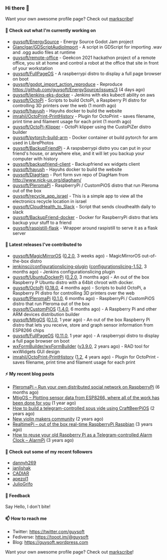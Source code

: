 ### Hi there 👋

Want your own awesome profile page? Check out [markscribe](https://github.com/muesli/markscribe)!

#### 🌱 Check out what I'm currently working on

- [guysoft/EnergySource](https://github.com/guysoft/EnergySource) - Energy Source Godot Jam project
- [Gianclgar/GDScriptAudioImport](https://github.com/Gianclgar/GDScriptAudioImport) - A script in GDScript for importing .wav and .ogg audio files at runtime
- [guysoft/remote-office](https://github.com/guysoft/remote-office) - Geekcon 2021 hackathon project of a remote office, you sit at home and control a robot at the office that site in front of your workstation
- [guysoft/FullPageOS](https://github.com/guysoft/FullPageOS) - A raspberrypi distro to display a full page browser on boot
- [guysoft/godot_import_action_reproduce](https://github.com/guysoft/godot_import_action_reproduce) - Reproduce https://github.com/guysoft/EnergySource/issues/3 (4 days ago)
- [guysoft/jenkins-eks-docker](https://github.com/guysoft/jenkins-eks-docker) - Jenkins with eks kubectl ability on aws
- [guysoft/OctoPi](https://github.com/guysoft/OctoPi) - Scripts to build OctoPi, a Raspberry PI distro for controlling 3D printers over the web (1 month ago)
- [guysoft/hayush](https://github.com/guysoft/hayush) - Hayuhs docker to build the website
- [imrahil/OctoPrint-PrintHistory](https://github.com/imrahil/OctoPrint-PrintHistory) - Plugin for OctoPrint - saves filename, print time and filament usage for each print (1 month ago)
- [guysoft/OctoPi-Klipper](https://github.com/guysoft/OctoPi-Klipper) - OctoPi klipper using the CustoPiZer distro builder
- [guysoft/pytorch-build-arm](https://github.com/guysoft/pytorch-build-arm) - Docker container ot build pytorch for arm used in LibrePhotos
- [guysoft/BackupFriendPi](https://github.com/guysoft/BackupFriendPi) - A raspsberrypi distro you can put in your friend&#39;s house, or anywhere else, and it will let you backup your computer with history
- [guysoft/backupfriend-client](https://github.com/guysoft/backupfriend-client) - Backupfriend wx widgets client
- [guysoft/hayush](https://github.com/guysoft/hayush) - Hayuhs docker to build the website
- [guysoft/DiagHam](https://github.com/guysoft/DiagHam) - Port form svn repo of DiagHam from http://www.nick-ux.org/diagham/
- [guysoft/PleromaPi](https://github.com/guysoft/PleromaPi) - RaspberryPi / CustomPiOS distro that run Pleroma out of the box
- [guysoft/recycle_app_israel](https://github.com/guysoft/recycle_app_israel) - This is a simple app to view all the electronics recycle location in israel
- [guysoft/CloudHealth_to_Slack](https://github.com/guysoft/CloudHealth_to_Slack) - Script that sends cloudhealth daily to slack
- [guysoft/BackupFriend-docker](https://github.com/guysoft/BackupFriend-docker) - Docker for RaspberryPi distro that lets backup your stuff to a friend
- [guysoft/raspistill-flask](https://github.com/guysoft/raspistill-flask) - Wrapper around raspistill to serve it as a flask server

#### 🔭 Latest releases I've contributed to

- [guysoft/MagicMirrorOS](https://github.com/guysoft/MagicMirrorOS) ([0.2.0](https://github.com/guysoft/MagicMirrorOS/releases/tag/0.2.0), 3 weeks ago) - MagicMirrorOS out-of-the-box distro
- [jenkinsci/configurationslicing-plugin](https://github.com/jenkinsci/configurationslicing-plugin) ([configurationslicing-1.52](https://github.com/jenkinsci/configurationslicing-plugin/releases/tag/configurationslicing-1.52), 3 months ago) - Jenkins configurationslicing plugin
- [guysoft/UbuntuDockerPi](https://github.com/guysoft/UbuntuDockerPi) ([0.2.0](https://github.com/guysoft/UbuntuDockerPi/releases/tag/0.2.0), 3 months ago) - An out of the box Raspberry P Ubuntu distro with a 64bit chroot with docker.
- [guysoft/OctoPi](https://github.com/guysoft/OctoPi) ([0.18.0](https://github.com/guysoft/OctoPi/releases/tag/0.18.0), 4 months ago) - Scripts to build OctoPi, a Raspberry PI distro for controlling 3D printers over the web
- [guysoft/PleromaPi](https://github.com/guysoft/PleromaPi) ([0.1.0](https://github.com/guysoft/PleromaPi/releases/tag/0.1.0), 6 months ago) - RaspberryPi / CustomPiOS distro that run Pleroma out of the box
- [guysoft/CustomPiOS](https://github.com/guysoft/CustomPiOS) ([1.4.0](https://github.com/guysoft/CustomPiOS/releases/tag/1.4.0), 6 months ago) - A Raspberry Pi and other ARM devices distribution builder
- [guysoft/MtigOS](https://github.com/guysoft/MtigOS) ([0.1.0](https://github.com/guysoft/MtigOS/releases/tag/0.1.0), 1 year ago) - An out of the box Raspberry Pi distro that lets you receive, store and graph sensor information from ESP8266 chips
- [guysoft/FullPageOS](https://github.com/guysoft/FullPageOS) ([0.11.0](https://github.com/guysoft/FullPageOS/releases/tag/0.11.0), 1 year ago) - A raspberrypi distro to display a full page browser on boot
- [wxFormBuilder/wxFormBuilder](https://github.com/wxFormBuilder/wxFormBuilder) ([v3.9.0](https://github.com/wxFormBuilder/wxFormBuilder/releases/tag/v3.9.0), 2 years ago) - RAD tool for wxWidgets GUI design
- [imrahil/OctoPrint-PrintHistory](https://github.com/imrahil/OctoPrint-PrintHistory) ([1.2](https://github.com/imrahil/OctoPrint-PrintHistory/releases/tag/1.2), 4 years ago) - Plugin for OctoPrint - saves filename, print time and filament usage for each print

#### ⚡ My recent blog posts

- [PleromaPi – Run your own distributed social network on RaspberryPi](https://guysoft.wordpress.com/2020/11/05/pleromapi/) (6 months ago)
- [MtigOS – Plotting sensor data from ESP8266, where all of the work has been done for you](https://guysoft.wordpress.com/2020/03/02/mtigos/) (1 year ago)
- [How to build a telegram-controlled sous vide using CraftBeerPiOS](https://guysoft.wordpress.com/2018/10/01/how-to-build-a-telegram-controlled-sous-vide-using-craftbeerpios/) (2 years ago)
- [New violin makers community](https://guysoft.wordpress.com/2018/08/27/violinmakers/) (2 years ago)
- [RealtimePi – out of the box real-time RaspberryPi Raspbian](https://guysoft.wordpress.com/2017/10/09/realtimepi/) (3 years ago)
- [How to reuse your old Raspberry Pi as a Telegram-controlled Alarm Clock – AlarmPi](https://guysoft.wordpress.com/2017/08/14/alarmpi/) (3 years ago)

#### 👯 Check out some of my recent followers

- [dannyh269](https://github.com/dannyh269)
- [janlishak](https://github.com/janlishak)
- [CADIAR](https://github.com/CADIAR)
- [apezol1](https://github.com/apezol1)
- [JulioGrifo](https://github.com/JulioGrifo)

#### 💬 Feedback

Say Hello, I don't bite!

#### 📫 How to reach me

- Twitter: https://twitter.com/guysoft
- Fediverse: https://tooot.im/@guysoft
- Blog: https://guysoft.wordpress.com


Want your own awesome profile page? Check out [markscribe](https://github.com/muesli/markscribe)!

